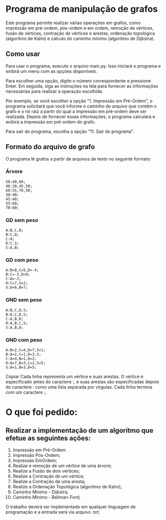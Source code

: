 # Programa de manipulação de grafos
Este programa permite realizar várias operações em grafos, como impressão em pré-ordem, pós-ordem e em ordem, remoção de vértices, fusão de vértices, contração de vértices e arestas, ordenação topológica (algoritmo de Kahn) e cálculo do caminho mínimo (algoritmo de Dijkstra).

## Como usar
Para usar o programa, execute o arquivo main.py. Isso iniciará o programa e exibirá um menu com as opções disponíveis.

Para escolher uma opção, digite o número correspondente e pressione Enter. Em seguida, siga as instruções na tela para fornecer as informações necessárias para realizar a operação escolhida.

Por exemplo, se você escolher a opção “1. Impressão em Pré-Ordem”, o programa solicitará que você informe o caminho do arquivo que contém o grafo e o nó raiz a partir do qual a impressão em pré-ordem deve ser realizada. Depois de fornecer essas informações, o programa calculará e exibirá a impressão em pré-ordem do grafo.

Para sair do programa, escolha a opção “11. Sair do programa”.

## Formato do arquivo de grafo
O programa lê grafos a partir de arquivos de texto no seguinte formato:

### Árvore

```
50:40,60;
40:30,45,50;
60:55,70,50;
30:40;
45:40;
55:60;
70:60;
```
### GD sem peso

```
A:B,C,D;
B:C,D;
C:A;
D:C,S;
S:A,B;
```
### GD com peso

```
A:B=8,C=5,D=-4;
B:C=-3,D=9;
C:A=-2;
D:C=7,S=2;
S:A=6,B=7;
```
### GND sem peso

```
A:B,C,D,S;
B:A,C,D,S;
C:A,B,D;
D:A,B,C,S;
S:A,B,D;
```
### GND com peso

```
A:B=2,C=4,D=7,S=1;
B:A=2,C=1,D=3,S;
C:A=4,B=1,D=2;
D:A=7,B=3,C=2,S=5;
S:A=1,B=3,D=5;
```


Copiar
Cada linha representa um vértice e suas arestas. O vértice é especificado antes do caractere :, e suas arestas são especificadas depois do caractere : como uma lista separada por vírgulas. Cada linha termina com um caractere ;.

# O que foi pedido:
## Realizar a implementação de um algoritmo que efetue as seguintes ações:
1. Impressão em Pré-Ordem
2. Impressão Pós-Ordem;
3. Impressão EmOrdem;
4. Realize e remoção de um vértice de uma árvore;
5. Realize a Fusão de dois vértices;
6. Realize a Contração de um vértice;
7. Realize a Contração de uma aresta;
8. Realize a Ordenação Topológica (algoritmo de Kahn);
9. Caminho Mínimo - Dijkstra;
10. Caminho Mínimo - Bellman-Ford;

O trabalho deverá ser implementado em qualquer linguagem de programação e a entrada será 
via arquivo .txt; 
